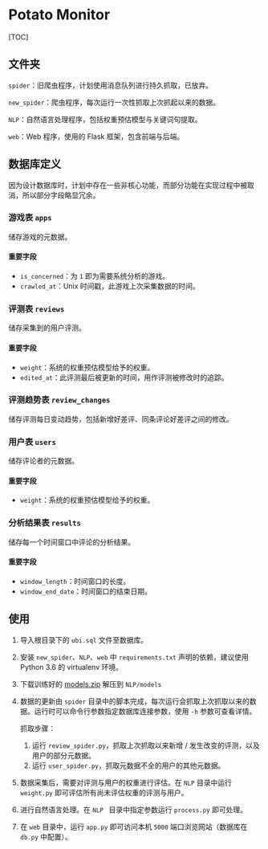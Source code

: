# Potato Monitor

[TOC]

## 文件夹

`spider`：旧爬虫程序，计划使用消息队列进行持久抓取，已放弃。

`new_spider`：爬虫程序，每次运行一次性抓取上次抓起以来的数据。

`NLP`：自然语言处理程序，包括权重预估模型与关键词句提取。

`web`：Web 程序，使用的 Flask 框架，包含前端与后端。

## 数据库定义

因为设计数据库时，计划中存在一些非核心功能，而部分功能在实现过程中被取消，所以部分字段略显冗余。

### 游戏表 `apps`

储存游戏的元数据。

####  重要字段

- `is_concerned`：为 `1` 即为需要系统分析的游戏。
- `crawled_at`：Unix 时间戳，此游戏上次采集数据的时间。

### 评测表 `reviews`

储存采集到的用户评测。

#### 重要字段

- `weight`：系统的权重预估模型给予的权重。
- `edited_at`：此评测最后被更新的时间，用作评测被修改时的追踪。

### 评测趋势表 `review_changes`

储存评测每日变动趋势，包括新增好差评、同条评论好差评之间的修改。

### 用户表 `users`

储存评论者的元数据。

#### 重要字段

- `weight`：系统的权重预估模型给予的权重。

### 分析结果表 `results`

储存每一个时间窗口中评论的分析结果。

#### 重要字段

- `window_length`：时间窗口的长度。
- `window_end_date`：时间窗口的结束日期。

## 使用

1. 导入根目录下的 `ubi.sql` 文件至数据库。

2. 安装 `new_spider`、`NLP`、`web` 中 `requirements.txt` 声明的依赖，建议使用 Python 3.6 的 virtualenv 环境。

3. 下载训练好的 [models.zip](TODO) 解压到 `NLP/models`

4. 数据的更新由 `spider` 目录中的脚本完成，每次运行会抓取上次抓取以来的数据。运行时可以命令行参数指定数据库连接参数，使用 `-h` 参数可查看详情。

   抓取步骤：

   1. 运行 `review_spider.py`，抓取上次抓取以来新增 / 发生改变的评测，以及用户的部分元数据。
   2. 运行 `user_spider.py`，抓取元数据不全的用户的其他元数据。

5. 数据采集后，需要对评测与用户的权重进行评估。在 `NLP` 目录中运行 `weight.py` 即可评估所有尚未评估权重的评测与用户。

6. 进行自然语言处理。在 `NLP ` 目录中指定参数运行 `process.py` 即可处理。

7. 在 `web` 目录中，运行 `app.py` 即可访问本机 `5000` 端口浏览网站（数据库在 `db.py` 中配置）。
